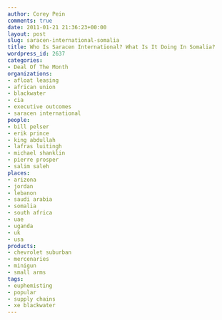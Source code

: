 ```yaml
---
author: Corey Pein
comments: true
date: 2011-01-21 21:36:23+00:00
layout: post
slug: saracen-international-somalia
title: Who Is Saracen International? What Is It Doing In Somalia? 
wordpress_id: 2637
categories:
- Deal Of The Month
organizations:
- afloat leasing
- african union
- blackwater
- cia
- executive outcomes
- saracen international
people:
- bill pelser
- erik prince
- king abdullah
- lafras luitingh
- michael shanklin
- pierre prosper
- salim saleh
places:
- arizona
- jordan
- lebanon
- saudi arabia
- somalia
- south africa
- uae
- uganda
- uk
- usa
products:
- chevrolet suburban
- mercenaries
- minigun
- small arms
tags:
- euphemisting
- popular
- supply chains
- xe blackwater
---
```


